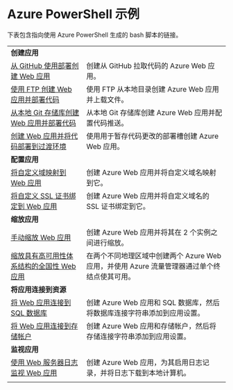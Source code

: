 <properties
    pageTitle="Azure PowerShell 示例 - 应用服务 | Azure"
    description="Azure PowerShell 示例 - 应用服务"
    services="app-service"
    documentationcenter="app-service"
    author="syntaxc4"
    manager="erikre"
    editor="ggailey777"
    tags="azure-service-management"
    translationtype="Human Translation" />
<tags
    ms.assetid="b48d1137-8c04-46e0-b430-101e07d7e470"
    ms.service="app-service"
    ms.devlang="na"
    ms.topic="article"
    ms.tgt_pltfrm="na"
    ms.workload="app-service"
    ms.date="03/08/2017"
    wacn.date="04/24/2017"
    ms.author="cfowler"
    ms.sourcegitcommit="a114d832e9c5320e9a109c9020fcaa2f2fdd43a9"
    ms.openlocfilehash="401c7a6a1daaec8a981a5724cc315a86eebd9357"
    ms.lasthandoff="04/14/2017" />

# <a name="azure-powershell-samples"></a>Azure PowerShell 示例

下表包含指向使用 Azure PowerShell 生成的 bash 脚本的链接。

| | |
|-|-|
|**创建应用**||
| [从 GitHub 使用部署创建 Web 应用](/documentation/articles/app-service-powershell-deploy-github/)| 创建从 GitHub 拉取代码的 Azure Web 应用。 |
| [使用 FTP 创建 Web 应用并部署代码](/documentation/articles/app-service-powershell-deploy-ftp/) | 使用 FTP 从本地目录创建 Azure Web 应用并上载文件。 |
| [从本地 Git 存储库创建 Web 应用并部署代码](/documentation/articles/app-service-powershell-deploy-local-git/) | 从本地 Git 存储库创建 Azure Web 应用并配置代码推送。 |
| [创建 Web 应用并将代码部署到过渡环境](/documentation/articles/app-service-powershell-deploy-staging-environment/) | 使用用于暂存代码更改的部署槽创建 Azure Web 应用。 |
|**配置应用**||
| [将自定义域映射到 Web 应用](/documentation/articles/app-service-powershell-configure-custom-domain/)| 创建 Azure Web 应用并将自定义域名映射到它。 |
| [将自定义 SSL 证书绑定到 Web 应用](/documentation/articles/app-service-powershell-configure-ssl-certificate/)| 创建 Azure Web 应用并将自定义域名的 SSL 证书绑定到它。 |
|**缩放应用**||
| [手动缩放 Web 应用](/documentation/articles/app-service-powershell-scale-manual/) | 创建 Azure Web 应用并将其在 2 个实例之间进行缩放。 |
| [缩放具有高可用性体系结构的全国性 Web 应用](/documentation/articles/app-service-powershell-scale-high-availability/) | 在两个不同地理区域中创建两个 Azure Web 应用，并使用 Azure 流量管理器通过单个终结点使其可用。 |
|**将应用连接到资源**||
| [将 Web 应用连接到 SQL 数据库](/documentation/articles/app-service-powershell-connect-to-sql/)| 创建 Azure Web 应用和 SQL 数据库，然后将数据库连接字符串添加到应用设置。 |
| [将 Web 应用连接到存储帐户](/documentation/articles/app-service-powershell-connect-to-storage/)| 创建 Azure Web 应用和存储帐户，然后将存储连接字符串添加到应用设置。 |
|**监视应用**||
| [使用 Web 服务器日志监视 Web 应用](/documentation/articles/app-service-powershell-monitor/) | 创建 Azure Web 应用，为其启用日志记录，并将日志下载到本地计算机。 |
| | |